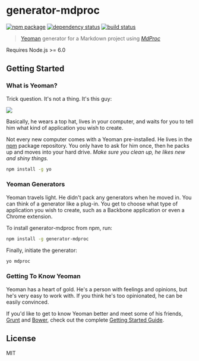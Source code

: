 generator-mdproc
================

[![npm package][npm-img]][npm-url]
[![dependency status][libraries-img]][libraries-url]
[![build status][travis-img]][travis-url]

> [Yeoman](http://yeoman.io) generator for a Markdown project using [_MdProc_](https://github.com/mastersign/mdproc)

Requires Node.js >= 6.0

## Getting Started

### What is Yeoman?

Trick question. It's not a thing. It's this guy:

![](http://i.imgur.com/JHaAlBJ.png)

Basically, he wears a top hat, lives in your computer, and waits for you to tell him what kind of application you wish to create.

Not every new computer comes with a Yeoman pre-installed. He lives in the [npm](https://npmjs.org) package repository. You only have to ask for him once, then he packs up and moves into your hard drive. *Make sure you clean up, he likes new and shiny things.*

```bash
npm install -g yo
```

### Yeoman Generators

Yeoman travels light. He didn't pack any generators when he moved in. You can think of a generator like a plug-in. You get to choose what type of application you wish to create, such as a Backbone application or even a Chrome extension.

To install generator-mdproc from npm, run:

```bash
npm install -g generator-mdproc
```

Finally, initiate the generator:

```bash
yo mdproc
```

### Getting To Know Yeoman

Yeoman has a heart of gold. He's a person with feelings and opinions, but he's very easy to work with. If you think he's too opinionated, he can be easily convinced.

If you'd like to get to know Yeoman better and meet some of his friends, [Grunt](http://gruntjs.com) and [Bower](http://bower.io), check out the complete [Getting Started Guide](https://github.com/yeoman/yeoman/wiki/Getting-Started).


## License

MIT

[npm-url]: https://www.npmjs.com/package/generator-mdproc
[npm-img]: https://img.shields.io/npm/v/generator-mdproc.svg
[libraries-url]: https://libraries.io/npm/generator-mdproc
[libraries-img]: https://img.shields.io/librariesio/github/mastersign/generator-mdproc.svg
[travis-img]: https://img.shields.io/travis/mastersign/generator-mdproc/master.svg
[travis-url]: https://travis-ci.org/mastersign/generator-mdproc
